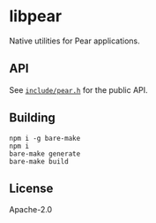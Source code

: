 # libpear

Native utilities for Pear applications.

## API

See [`include/pear.h`](include/pear.h) for the public API.

## Building

```console
npm i -g bare-make
npm i
bare-make generate
bare-make build
```

## License

Apache-2.0
